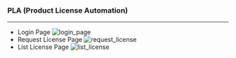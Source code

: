 ### PLA (Product License Automation)
---
- Login Page
![login_page](https://user-images.githubusercontent.com/60730831/183842112-6334cfc0-fcab-4b09-9ace-0c3364a68051.png)
- Request License Page
![request_license](https://user-images.githubusercontent.com/60730831/184781762-64ce6376-88a5-4748-864d-00b410b14d43.png)
- List License Page
![list_license](https://user-images.githubusercontent.com/60730831/191478709-99a0f53a-25de-46b1-80a3-82d0f8f8f2a3.png)
